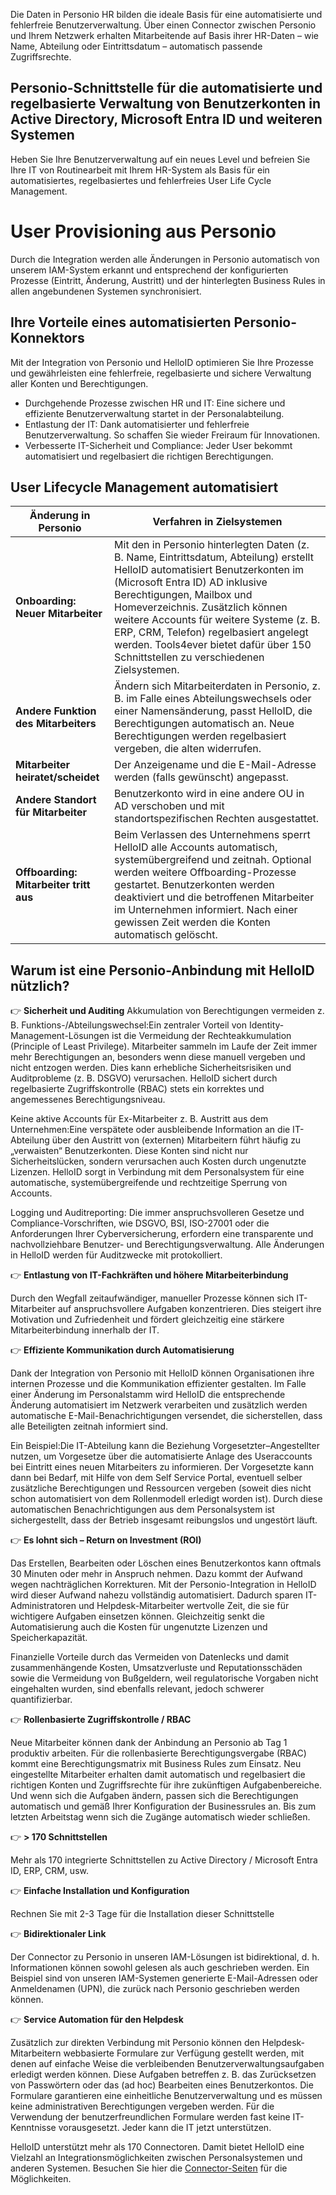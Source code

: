 Die Daten in Personio HR bilden die ideale Basis für eine automatisierte und fehlerfreie Benutzerverwaltung. Über einen Connector zwischen Personio und Ihrem Netzwerk erhalten Mitarbeitende auf Basis ihrer HR-Daten – wie Name, Abteilung oder Eintrittsdatum – automatisch passende Zugriffsrechte.

## Personio-Schnittstelle für die automatisierte und regelbasierte Verwaltung von Benutzerkonten in Active Directory, Microsoft Entra ID und weiteren Systemen
Heben Sie Ihre Benutzerverwaltung auf ein neues Level und befreien Sie Ihre IT von Routinearbeit mit Ihrem HR-System als Basis für ein automatisiertes, regelbasiertes und fehlerfreies User Life Cycle Management.

# User Provisioning aus Personio 
Durch die Integration werden alle Änderungen in Personio automatisch von unserem IAM-System erkannt und entsprechend der konfigurierten Prozesse (Eintritt, Änderung, Austritt) und der hinterlegten Business Rules in allen angebundenen Systemen synchronisiert.

## Ihre Vorteile eines automatisierten Personio-Konnektors

Mit der Integration von Personio und HelloID optimieren Sie Ihre Prozesse und gewährleisten eine fehlerfreie, regelbasierte und sichere Verwaltung aller Konten und Berechtigungen.

* Durchgehende Prozesse zwischen HR und IT: Eine sichere und effiziente Benutzerverwaltung startet in der Personalabteilung.
* Entlastung der IT: Dank automatisierter und fehlerfreie Benutzerverwaltung. So schaffen Sie wieder Freiraum für Innovationen.
* Verbesserte IT-Sicherheit und Compliance: Jeder User bekommt automatisiert und regelbasiert die richtigen Berechtigungen.

## User Lifecycle Management automatisiert

| Änderung in Personio                      | Verfahren in Zielsystemen |
| ----------------------------------------- | --------------------------|
| **Onboarding: Neuer Mitarbeiter**                   	| Mit den in Personio hinterlegten Daten (z. B. Name, Eintrittsdatum, Abteilung) erstellt HelloID automatisiert Benutzerkonten im (Microsoft Entra ID) AD inklusive Berechtigungen, Mailbox und Homeverzeichnis. Zusätzlich können weitere Accounts für weitere Systeme (z. B. ERP, CRM, Telefon) regelbasiert angelegt werden. Tools4ever bietet dafür über 150 Schnittstellen zu verschiedenen Zielsystemen. |
| **Andere Funktion des Mitarbeiters**	    | Ändern sich Mitarbeiterdaten in Personio, z. B. im Falle eines Abteilungswechsels oder einer Namensänderung, passt HelloID, die Berechtigungen automatisch an. Neue Berechtigungen werden regelbasiert vergeben, die alten widerrufen. |
| **Mitarbeiter heiratet/scheidet**        | Der Anzeigename und die E-Mail-Adresse werden (falls gewünscht) angepasst. |
| **Andere Standort für Mitarbeiter**      | Benutzerkonto wird in eine andere OU in AD verschoben und mit standortspezifischen Rechten ausgestattet. |
| **Offboarding: Mitarbeiter tritt aus**               	| Beim Verlassen des Unternehmens sperrt HelloID alle Accounts automatisch, systemübergreifend und zeitnah. Optional werden weitere Offboarding-Prozesse gestartet. Benutzerkonten werden deaktiviert und die betroffenen Mitarbeiter im Unternehmen informiert. Nach einer gewissen Zeit werden die Konten automatisch gelöscht. |

## Warum ist eine Personio-Anbindung mit HelloID nützlich?

👉 **Sicherheit und Auditing** 
Akkumulation von Berechtigungen vermeiden z. B. Funktions-/Abteilungswechsel:Ein zentraler Vorteil von Identity-Management-Lösungen ist die Vermeidung der Rechteakkumulation (Principle of Least Privilege). Mitarbeiter sammeln im Laufe der Zeit immer mehr Berechtigungen an, besonders wenn diese manuell vergeben und nicht entzogen werden. Dies kann erhebliche Sicherheitsrisiken und Auditprobleme (z. B. DSGVO) verursachen. HelloID sichert durch regelbasierte Zugriffskontrolle (RBAC) stets ein korrektes und angemessenes Berechtigungsniveau.

Keine aktive Accounts für Ex-Mitarbeiter z. B. Austritt aus dem Unternehmen:Eine verspätete oder ausbleibende Information an die IT-Abteilung über den Austritt von (externen) Mitarbeitern führt häufig zu „verwaisten“ Benutzerkonten. Diese Konten sind nicht nur Sicherheitslücken, sondern verursachen auch Kosten durch ungenutzte Lizenzen. HelloID sorgt in Verbindung mit dem Personalsystem für eine automatische, systemübergreifende und rechtzeitige Sperrung von Accounts.

Logging und Auditreporting: Die immer anspruchsvolleren Gesetze und Compliance-Vorschriften, wie DSGVO, BSI, ISO-27001 oder die Anforderungen Ihrer Cyberversicherung, erfordern eine transparente und nachvollziehbare Benutzer- und Berechtigungsverwaltung. Alle Änderungen in HelloID werden für Auditzwecke mit protokolliert.

👉 **Entlastung von IT-Fachkräften und höhere Mitarbeiterbindung** 

Durch den Wegfall zeitaufwändiger, manueller Prozesse können sich IT-Mitarbeiter auf anspruchsvollere Aufgaben konzentrieren. Dies steigert ihre Motivation und Zufriedenheit und fördert gleichzeitig eine stärkere Mitarbeiterbindung innerhalb der IT.

👉 **Effiziente Kommunikation durch Automatisierung** 

Dank der Integration von Personio mit HelloID können Organisationen ihre internen Prozesse und die Kommunikation effizienter gestalten. Im Falle einer Änderung im Personalstamm wird HelloID die entsprechende Änderung automatisiert im Netzwerk verarbeiten und zusätzlich werden automatische E-Mail-Benachrichtigungen versendet, die sicherstellen, dass alle Beteiligten zeitnah informiert sind.

Ein Beispiel:Die IT-Abteilung kann die Beziehung Vorgesetzter–Angestellter nutzen, um Vorgesetze über die automatisierte Anlage des Useraccounts bei Eintritt eines neuen Mitarbeiters zu informieren. Der Vorgesetzte kann dann bei Bedarf, mit Hilfe von dem Self Service Portal, eventuell selber zusätzliche Berechtigungen und Ressourcen vergeben (soweit dies nicht schon automatisiert von dem Rollenmodell erledigt worden ist). Durch diese automatischen Benachrichtigungen aus dem Personalsystem ist sichergestellt, dass der Betrieb insgesamt reibungslos und ungestört läuft.

👉 **Es lohnt sich – Return on Investment (ROI)** 

Das Erstellen, Bearbeiten oder Löschen eines Benutzerkontos kann oftmals 30 Minuten oder mehr in Anspruch nehmen. Dazu kommt der Aufwand wegen nachträglichen Korrekturen. Mit der Personio-Integration in HelloID wird dieser Aufwand nahezu vollständig automatisiert. Dadurch sparen IT-Administratoren und Helpdesk-Mitarbeiter wertvolle Zeit, die sie für wichtigere Aufgaben einsetzen können. Gleichzeitig senkt die Automatisierung auch die Kosten für ungenutzte Lizenzen und Speicherkapazität.

Finanzielle Vorteile durch das Vermeiden von Datenlecks und damit zusammenhängende Kosten, Umsatzverluste und Reputationsschäden sowie die Vermeidung von Bußgeldern, weil regulatorische Vorgaben nicht eingehalten wurden, sind ebenfalls relevant, jedoch schwerer quantifizierbar.

👉 **Rollenbasierte Zugriffskontrolle / RBAC**

Neue Mitarbeiter können dank der Anbindung an Personio ab Tag 1 produktiv arbeiten.  Für die rollenbasierte Berechtigungsvergabe (RBAC) kommt eine Berechtigungsmatrix mit Business Rules zum Einsatz. Neu eingestellte Mitarbeiter erhalten damit automatisch und regelbasiert die richtigen Konten und Zugriffsrechte für ihre zukünftigen Aufgabenbereiche. Und wenn sich die Aufgaben ändern, passen sich die Berechtigungen automatisch und gemäß Ihrer Konfiguration der Businessrules an. Bis zum letzten Arbeitstag wenn sich die Zugänge automatisch wieder schließen.

👉 **> 170 Schnittstellen**

Mehr als 170 integrierte Schnittstellen zu Active Directory / Microsoft Entra ID, ERP, CRM, usw.

👉 **Einfache Installation und Konfiguration**

Rechnen Sie mit 2-3 Tage für die Installation dieser Schnittstelle

👉 **Bidirektionaler Link**

Der Connector zu Personio in unseren IAM-Lösungen ist bidirektional, d. h. Informationen können sowohl gelesen als auch geschrieben werden. Ein Beispiel sind von unseren IAM-Systemen generierte E-Mail-Adressen oder Anmeldenamen (UPN), die zurück nach Personio geschrieben werden können.

👉 **Service Automation für den Helpdesk**

Zusätzlich zur direkten Verbindung mit Personio können den Helpdesk-Mitarbeitern webbasierte Formulare zur Verfügung gestellt werden, mit denen auf einfache Weise die verbleibenden Benutzerverwaltungsaufgaben erledigt werden können. Diese Aufgaben betreffen z. B. das Zurücksetzen von Passwörtern oder das (ad hoc) Bearbeiten eines Benutzerkontos. Die Formulare garantieren eine einheitliche Benutzerverwaltung und es müssen keine administrativen Berechtigungen vergeben werden. Für die Verwendung der benutzerfreundlichen Formulare werden fast keine IT-Kenntnisse vorausgesetzt. Jeder kann die IT jetzt unterstützen.

HelloID unterstützt mehr als 170 Connectoren. Damit bietet HelloID eine Vielzahl an Integrationsmöglichkeiten zwischen Personalsystemen und anderen Systemen. Besuchen Sie hier die <a href="https://www.tools4ever.de/konnektoren/">Connector-Seiten</a> für die Möglichkeiten.
